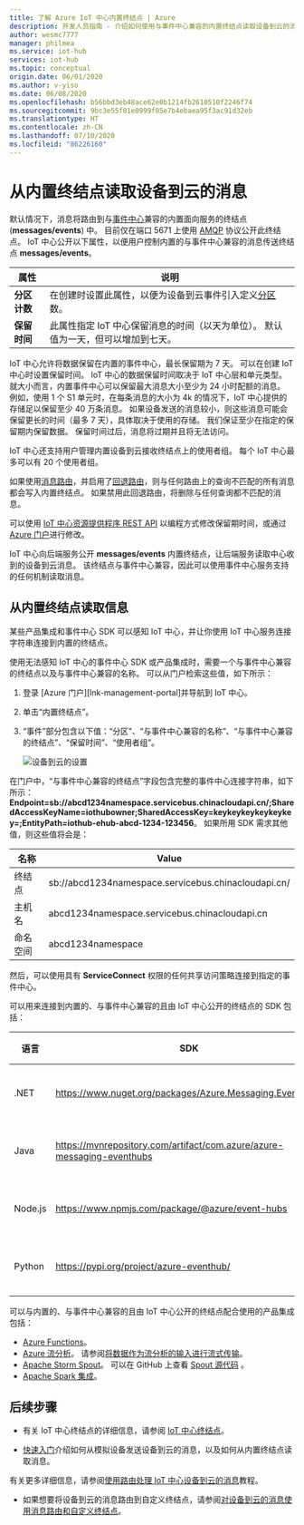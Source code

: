 ```yaml
---
title: 了解 Azure IoT 中心内置终结点 | Azure
description: 开发人员指南 - 介绍如何使用与事件中心兼容的内置终结点读取设备到云的消息。
author: wesmc7777
manager: philmea
ms.service: iot-hub
services: iot-hub
ms.topic: conceptual
origin.date: 06/01/2020
ms.author: v-yiso
ms.date: 06/08/2020
ms.openlocfilehash: b56bbd3eb48ace62e0b1214fb2610510f2246f74
ms.sourcegitcommit: 9bc3e55f01e0999f05e7b4ebaea95f3ac91d32eb
ms.translationtype: HT
ms.contentlocale: zh-CN
ms.lasthandoff: 07/10/2020
ms.locfileid: "86226160"
---
```

# <a name="read-device-to-cloud-messages-from-the-built-in-endpoint"></a>从内置终结点读取设备到云的消息

默认情况下，消息将路由到与[事件中心](/event-hubs/)兼容的内置面向服务的终结点 (**messages/events**) 中。 目前仅在端口 5671 上使用 [AMQP](https://www.amqp.org/) 协议公开此终结点。 IoT 中心公开以下属性，以便用户控制内置的与事件中心兼容的消息传送终结点 **messages/events**。

| 属性            | 说明 |
| ------------------- | ----------- |
| **分区计数** | 在创建时设置此属性，以便为设备到云事件引入定义[分区](../event-hubs/event-hubs-features.md#partitions)数。 |
| **保留时间**  | 此属性指定 IoT 中心保留消息的时间（以天为单位）。 默认值为一天，但可以增加到七天。 |

IoT 中心允许将数据保留在内置的事件中心，最长保留期为 7 天。 可以在创建 IoT 中心时设置保留时间。 IoT 中心的数据保留时间取决于 IoT 中心层和单元类型。 就大小而言，内置事件中心可以保留最大消息大小至少为 24 小时配额的消息。 例如，使用 1 个 S1 单元时，在每条消息的大小为 4k 的情况下，IoT 中心提供的存储足以保留至少 40 万条消息。 如果设备发送的消息较小，则这些消息可能会保留更长的时间（最多 7 天），具体取决于使用的存储。 我们保证至少在指定的保留期内保留数据。 保留时间过后，消息将过期并且将无法访问。 

IoT 中心还支持用户管理内置设备到云接收终结点上的使用者组。 每个 IoT 中心最多可以有 20 个使用者组。

如果使用[消息路由](iot-hub-devguide-messages-d2c.md)，并启用了[回退路由](iot-hub-devguide-messages-d2c.md#fallback-route)，则与任何路由上的查询不匹配的所有消息都会写入内置终结点。 如果禁用此回退路由，将删除与任何查询都不匹配的消息。

可以使用 [IoT 中心资源提供程序 REST API](https://docs.microsoft.com/rest/api/iothub/iothubresource) 以编程方式修改保留期时间，或通过 [Azure 门户](https://portal.azure.cn)进行修改。

IoT 中心向后端服务公开 **messages/events** 内置终结点，让后端服务读取中心收到的设备到云消息。 该终结点与事件中心兼容，因此可以使用事件中心服务支持的任何机制读取消息。

## <a name="read-from-the-built-in-endpoint"></a>从内置终结点读取信息

某些产品集成和事件中心 SDK 可以感知 IoT 中心，并让你使用 IoT 中心服务连接字符串连接到内置的终结点。

使用无法感知 IoT 中心的事件中心 SDK 或产品集成时，需要一个与事件中心兼容的终结点以及与事件中心兼容的名称。 可以从门户检索这些值，如下所示：

1. 登录 [Azure 门户][lnk-management-portal]并导航到 IoT 中心。
2. 单击“内置终结点”。

3. “事件”部分包含以下值：“分区”、“与事件中心兼容的名称”、“与事件中心兼容的终结点”、“保留时间”、“使用者组”。    

    ![设备到云的设置](./media/iot-hub-devguide-messages-read-builtin/eventhubcompatible.png)

在门户中，“与事件中心兼容的终结点”字段包含完整的事件中心连接字符串，如下所示：**Endpoint=sb://abcd1234namespace.servicebus.chinacloudapi.cn/;SharedAccessKeyName=iothubowner;SharedAccessKey=keykeykeykeykeykey=;EntityPath=iothub-ehub-abcd-1234-123456**。 如果所用 SDK 需求其他值，则这些值将会是：

| 名称 | Value |
| ---- | ----- |
| 终结点 | sb://abcd1234namespace.servicebus.chinacloudapi.cn/ |
| 主机名 | abcd1234namespace.servicebus.chinacloudapi.cn |
| 命名空间 | abcd1234namespace |

然后，可以使用具有 **ServiceConnect** 权限的任何共享访问策略连接到指定的事件中心。

可以用来连接到内置的、与事件中心兼容的且由 IoT 中心公开的终结点的 SDK 包括：

| 语言 | SDK | 示例 |
| -------- | --- | ------ |
| .NET | https://www.nuget.org/packages/Azure.Messaging.EventHubs | [快速入门](quickstart-send-telemetry-dotnet.md) |
| Java | https://mvnrepository.com/artifact/com.azure/azure-messaging-eventhubs | [快速入门](quickstart-send-telemetry-java.md) |
| Node.js | https://www.npmjs.com/package/@azure/event-hubs | [快速入门](quickstart-send-telemetry-node.md) |
| Python | https://pypi.org/project/azure-eventhub/ | [快速入门](quickstart-send-telemetry-python.md) |

可以与内置的、与事件中心兼容的且由 IoT 中心公开的终结点配合使用的产品集成包括：

* [Azure Functions](/azure-functions/)。 
* [Azure 流分析](/stream-analytics/)。 请参阅[将数据作为流分析的输入进行流式传输](../stream-analytics/stream-analytics-define-inputs.md#stream-data-from-iot-hub)。
* [Apache Storm Spout](../hdinsight/storm/apache-storm-develop-csharp-event-hub-topology.md)。 可以在 GitHub 上查看 [Spout 源代码](https://github.com/apache/storm/tree/master/external/storm-eventhubs) 。
* [Apache Spark 集成](../hdinsight/spark/apache-spark-eventhub-streaming.md)。

## <a name="next-steps"></a>后续步骤

* 有关 IoT 中心终结点的详细信息，请参阅 [IoT 中心终结点](iot-hub-devguide-endpoints.md)。

* [快速入门](quickstart-send-telemetry-node.md)介绍如何从模拟设备发送设备到云的消息，以及如何从内置终结点读取消息。 

有关更多详细信息，请参阅[使用路由处理 IoT 中心设备到云的消息](tutorial-routing.md)教程。

* 如果想要将设备到云的消息路由到自定义终结点，请参阅[对设备到云的消息使用消息路由和自定义终结点](iot-hub-devguide-messages-read-custom.md)。
